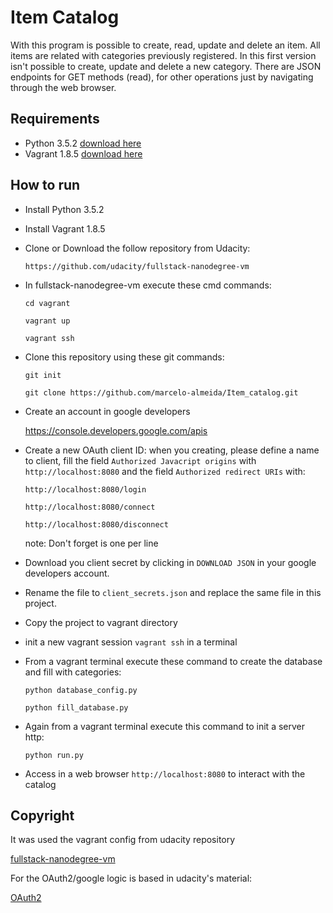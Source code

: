 # Item Catalog
With this program is possible to create, read, update and delete an item.
All items are related with categories previously  registered.
In this first version isn't possible to create, update and delete a new category.
There are JSON endpoints for GET methods (read), for other operations just by navigating
through the web browser.
## Requirements
* Python 3.5.2
  [download here](https://www.python.org/downloads/)
* Vagrant 1.8.5
  [download here](https://www.vagrantup.com/downloads.html)
## How to run
* Install Python 3.5.2
* Install Vagrant 1.8.5
* Clone or Download the follow repository from Udacity:

  `https://github.com/udacity/fullstack-nanodegree-vm`

* In fullstack-nanodegree-vm execute these cmd commands:

  `cd vagrant`

  `vagrant up`

  `vagrant ssh`

* Clone this repository using these git commands:

  `git init`

  `git clone https://github.com/marcelo-almeida/Item_catalog.git`

* Create an account in google developers

    https://console.developers.google.com/apis

* Create a new OAuth client ID: when you creating, please define a name to client,
fill the field `Authorized Javacript origins` with `http://localhost:8080` and
the field `Authorized redirect URIs` with:

  `http://localhost:8080/login`

  `http://localhost:8080/connect`

  `http://localhost:8080/disconnect`

  note: Don't forget is one per line
* Download you client secret by clicking in `DOWNLOAD JSON` in your google developers account.
* Rename the file to `client_secrets.json` and replace the same file in this project.
* Copy the project to vagrant directory
* init a new vagrant session `vagrant ssh` in a terminal
* From a vagrant terminal execute these command to create the database and fill
with categories:

  `python database_config.py`

  `python fill_database.py`

* Again from a vagrant terminal execute this command to init a server http:

  `python run.py`

* Access in a web browser `http://localhost:8080` to interact with the catalog
## Copyright
It was used the vagrant config from udacity repository

  [fullstack-nanodegree-vm](https://github.com/udacity/fullstack-nanodegree-vm)

For the OAuth2/google logic is based in udacity's material:

  [OAuth2](https://github.com/udacity/OAuth2.0)